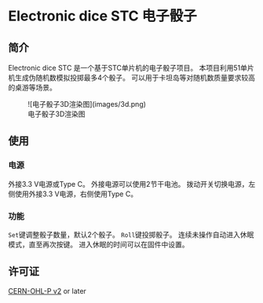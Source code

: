 # Electronic dice STC 电子骰子

## 简介

Electronic dice STC 是一个基于STC单片机的电子骰子项目。
本项目利用51单片机生成伪随机数模拟投掷最多4个骰子。
可以用于卡坦岛等对随机数质量要求较高的桌游等场景。

<figure markdown>
  ![电子骰子3D渲染图](images/3d.png)
  <figcaption>电子骰子3D渲染图</figcaption>
</figure>

## 使用

### 电源

外接3.3 V电源或Type C。
外接电源可以使用2节干电池。
拨动开关切换电源，左侧使用外接3.3 V电源，右侧使用Type C。

### 功能

`Set`键调整骰子数量，默认2个骰子。
`Roll`键投掷骰子。
连续未操作自动进入休眠模式，直至再次按键。
进入休眠的时间可以在固件中设置。

## 许可证

[CERN-OHL-P v2](https://ohwr.org/cern_ohl_p_v2.txt) or later
